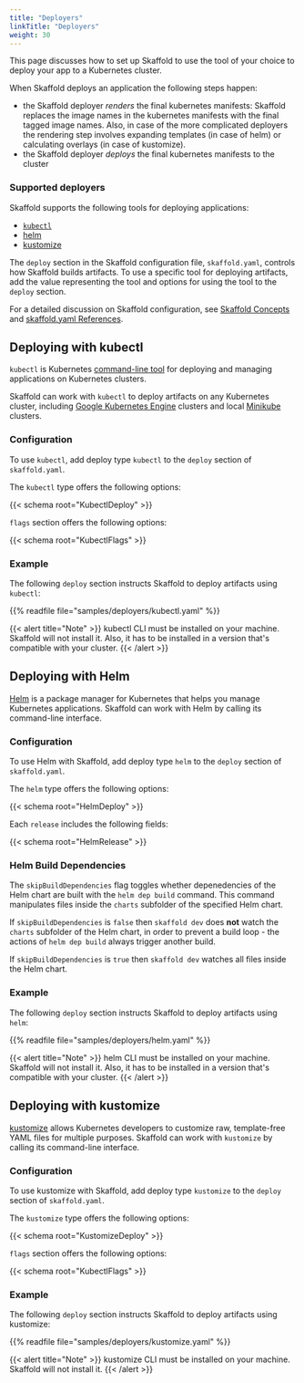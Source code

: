 ```yaml
---
title: "Deployers"
linkTitle: "Deployers"
weight: 30
---
```


This page discusses how to set up Skaffold to use the tool of your choice
to deploy your app to a Kubernetes cluster.

When Skaffold deploys an application the following steps happen:

* the Skaffold deployer _renders_ the final kubernetes manifests: Skaffold replaces the image names in the kubernetes manifests with the final tagged image names.
Also, in case of the more complicated deployers the rendering step involves expanding templates (in case of helm) or calculating overlays (in case of kustomize).
* the Skaffold deployer _deploys_ the final kubernetes manifests to the cluster

### Supported deployers

Skaffold supports the following tools for deploying applications:

* [`kubectl`](#deploying-with-kubectl)
* [helm](#deploying-with-helm)
* [kustomize](#deploying-with-kustomize)

The `deploy` section in the Skaffold configuration file, `skaffold.yaml`,
controls how Skaffold builds artifacts. To use a specific tool for deploying
artifacts, add the value representing the tool and options for using the tool
to the `deploy` section.

For a detailed discussion on Skaffold configuration, see
[Skaffold Concepts](/docs/concepts/#configuration) and
[skaffold.yaml References](/docs/references/yaml).

## Deploying with kubectl

`kubectl` is Kubernetes
[command-line tool](https://kubernetes.io/docs/tasks/tools/install-kubectl/)
for deploying and managing
applications on Kubernetes clusters.

Skaffold can work with `kubectl` to
deploy artifacts on any Kubernetes cluster, including
[Google Kubernetes Engine](https://cloud.google.com/kubernetes-engine)
clusters and local [Minikube](https://github.com/kubernetes/minikube) clusters.

### Configuration

To use `kubectl`, add deploy type `kubectl` to the `deploy` section of
`skaffold.yaml`.

The `kubectl` type offers the following options:

{{< schema root="KubectlDeploy" >}}

`flags` section offers the following options:

{{< schema root="KubectlFlags" >}}

### Example

The following `deploy` section instructs Skaffold to deploy
artifacts using `kubectl`:

{{% readfile file="samples/deployers/kubectl.yaml" %}}

{{< alert title="Note" >}}
kubectl CLI must be installed on your machine. Skaffold will not
install it.
Also, it has to be installed in a version that's compatible with your cluster.
{{< /alert >}}

## Deploying with Helm

[Helm](https://helm.sh/) is a package manager for Kubernetes that helps you
manage Kubernetes applications. Skaffold can work with Helm by calling its
command-line interface.

### Configuration

To use Helm with Skaffold, add deploy type `helm` to the `deploy` section of `skaffold.yaml`.

The `helm` type offers the following options:

{{< schema root="HelmDeploy" >}}

Each `release` includes the following fields:

{{< schema root="HelmRelease" >}}

### Helm Build Dependencies

The `skipBuildDependencies` flag toggles whether depenedencies of the Helm chart are built with the `helm dep build` command. This command manipulates files inside the `charts` subfolder of the specified Helm chart.

If `skipBuildDependencies` is `false` then `skaffold dev` does **not** watch the `charts` subfolder of the Helm chart, in order to prevent a build loop - the actions of `helm dep build` always trigger another build.

If `skipBuildDependencies` is `true` then `skaffold dev` watches all files inside the Helm chart.


### Example

The following `deploy` section instructs Skaffold to deploy
artifacts using `helm`:

{{% readfile file="samples/deployers/helm.yaml" %}}

{{< alert title="Note" >}}
helm CLI must be installed on your machine. Skaffold will not
install it.
Also, it has to be installed in a version that's compatible with your cluster.
{{< /alert >}}

## Deploying with kustomize

[kustomize](https://github.com/kubernetes-sigs/kustomize) allows Kubernetes
developers to customize raw, template-free YAML files for multiple purposes.
Skaffold can work with `kustomize` by calling its command-line interface.

### Configuration

To use kustomize with Skaffold, add deploy type `kustomize` to the `deploy`
section of `skaffold.yaml`.

The `kustomize` type offers the following options:

{{< schema root="KustomizeDeploy" >}}

`flags` section offers the following options:

{{< schema root="KubectlFlags" >}}

### Example

The following `deploy` section instructs Skaffold to deploy
artifacts using kustomize:

{{% readfile file="samples/deployers/kustomize.yaml" %}}

{{< alert title="Note" >}}
kustomize CLI must be installed on your machine. Skaffold will not
install it.
{{< /alert >}}
